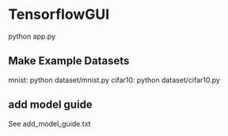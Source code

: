 # TensorflowGUI

python app.py

## Make Example Datasets
mnist: python dataset/mnist.py
cifar10: python dataset/cifar10.py

## add model guide
See add\_model\_guide.txt
